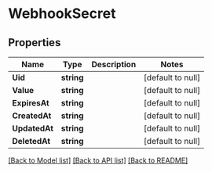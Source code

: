 # WebhookSecret

## Properties
Name | Type | Description | Notes
------------ | ------------- | ------------- | -------------
**Uid** | **string** |  | [default to null]
**Value** | **string** |  | [default to null]
**ExpiresAt** | **string** |  | [default to null]
**CreatedAt** | **string** |  | [default to null]
**UpdatedAt** | **string** |  | [default to null]
**DeletedAt** | **string** |  | [default to null]

[[Back to Model list]](../README.md#documentation-for-models) [[Back to API list]](../README.md#documentation-for-api-endpoints) [[Back to README]](../README.md)

